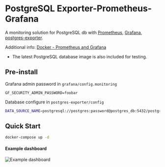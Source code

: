 PostgreSQL Exporter-Prometheus-Grafana
========

A monitoring solution for PostgreSQL db with [Prometheus](https://prometheus.io/), [Grafana](http://grafana.org/), [postgres-exporter](https://github.com/prometheus-community/postgres_exporter).  


Additional info: [Docker - Prometheus and Grafana](https://bogotobogo.com/DevOps/Docker/Docker_Prometheus_Grafana.php)

* The latest PostgreSQL database image is also included for testing.


## Pre-install

Grafana admin password in `grafana/config.monitoring`
```
GF_SECURITY_ADMIN_PASSWORD=foobar
```

Database configure in `postgres-exporter/config`
```bash
DATA_SOURCE_NAME=postgresql://postgres:password@postgres_db:5432/postgres?sslmode=disable
```

## Quick Start
```bash
docker-compose up -d
```

#### Example dashboard
![Example dashboard](https://i.gyazo.com/6547d7aed4d8b07afb1035fd4133c467.png)

